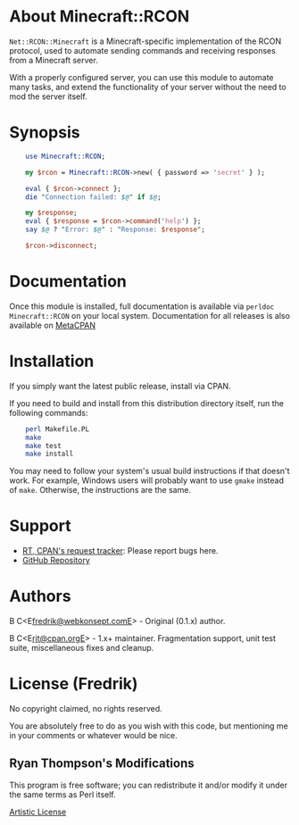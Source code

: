 # About Minecraft::RCON

`Net::RCON::Minecraft` is a Minecraft-specific implementation of the RCON
protocol, used to automate sending commands and receiving responses from a
Minecraft server.

With a properly configured server, you can use this module to automate many
tasks, and extend the functionality of your server without the need to mod
the server itself.

# Synopsis

```perl
    use Minecraft::RCON;

    my $rcon = Minecraft::RCON->new( { password => 'secret' } );

    eval { $rcon->connect };
    die "Connection failed: $@" if $@;

    my $response;
    eval { $response = $rcon->command('help') };
    say $@ ? "Error: $@" : "Response: $response";

    $rcon->disconnect;
```

# Documentation

Once this module is installed, full documentation is available via `perldoc
Minecraft::RCON` on your local system. Documentation for all releases is also
available on
[MetaCPAN](https://metacpan.org/pod/Minecraft::RCON)

# Installation

If you simply want the latest public release, install via CPAN.

If you need to build and install from this distribution directory itself,
run the following commands:

```sh
    perl Makefile.PL
    make
    make test
    make install
```

You may need to follow your system's usual build instructions if that doesn't
work. For example, Windows users will probably want to use `gmake` instead of
`make`. Otherwise, the instructions are the same.

# Support

 - [RT, CPAN's request tracker](https://rt.cpan.org/NoAuth/Bugs.html?Queue=Minecraft::RCON): Please report bugs here.
 - [GitHub Repository](https://github.com/rjt-pl/Minecraft-RCON)

# Authors

B<Fredrik Vold> C<E<lt>fredrik@webkonsept.comE<gt>> - Original (0.1.x) author.

B<Ryan Thompson> C<E<lt>rjt@cpan.orgE<gt>> - 1.x+ maintainer. Fragmentation
support, unit test suite, miscellaneous fixes and cleanup.

# License (Fredrik)

No copyright claimed, no rights reserved.

You are absolutely free to do as you wish with this code, but mentioning me in
your comments or whatever would be nice.

## Ryan Thompson's Modifications

This program is free software; you can redistribute it
and/or modify it under the same terms as Perl itself.

[Artistic License](http://dev.perl.org/licenses/artistic.html)
